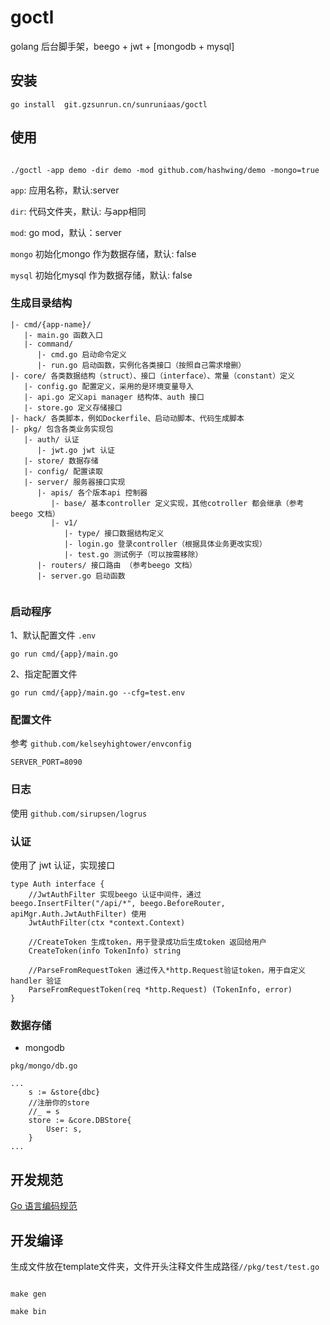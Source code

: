 # goctl 

golang 后台脚手架，beego + jwt + [mongodb + mysql]

## 安装

```
go install  git.gzsunrun.cn/sunruniaas/goctl

```

## 使用

```

./goctl -app demo -dir demo -mod github.com/hashwing/demo -mongo=true

```

`app`: 应用名称，默认:server

`dir`: 代码文件夹，默认: 与app相同

`mod`: go mod，默认：server

`mongo` 初始化mongo 作为数据存储，默认: false

`mysql` 初始化mysql 作为数据存储，默认: false

### 生成目录结构


```
|- cmd/{app-name}/
   |- main.go 函数入口
   |- command/
      |- cmd.go 启动命令定义
      |- run.go 启动函数，实例化各类接口（按照自己需求增删）
|- core/ 各类数据结构（struct）、接口（interface）、常量（constant）定义
   |- config.go 配置定义，采用的是环境变量导入
   |- api.go 定义api manager 结构体、auth 接口
   |- store.go 定义存储接口
|- hack/ 各类脚本，例如Dockerfile、启动动脚本、代码生成脚本
|- pkg/ 包含各类业务实现包
   |- auth/ 认证
      |- jwt.go jwt 认证
   |- store/ 数据存储
   |- config/ 配置读取
   |- server/ 服务器接口实现
      |- apis/ 各个版本api 控制器
         |- base/ 基本controller 定义实现，其他cotroller 都会继承（参考beego 文档）
         |- v1/
            |- type/ 接口数据结构定义
            |- login.go 登录controller（根据具体业务更改实现）
            |- test.go 测试例子（可以按需移除）
      |- routers/ 接口路由 （参考beego 文档）
      |- server.go 启动函数
            

```

### 启动程序

1、默认配置文件 `.env`

```
go run cmd/{app}/main.go

```

2、指定配置文件

```
go run cmd/{app}/main.go --cfg=test.env

```

### 配置文件

参考 `github.com/kelseyhightower/envconfig`

```
SERVER_PORT=8090

```

### 日志

使用 `github.com/sirupsen/logrus`

### 认证

使用了 jwt 认证，实现接口

```golang
type Auth interface {
    //JwtAuthFilter 实现beego 认证中间件，通过 beego.InsertFilter("/api/*", beego.BeforeRouter, apiMgr.Auth.JwtAuthFilter) 使用 
    JwtAuthFilter(ctx *context.Context)
    
    //CreateToken 生成token，用于登录成功后生成token 返回给用户
    CreateToken(info TokenInfo) string
    
    //ParseFromRequestToken 通过传入*http.Request验证token，用于自定义 handler 验证
	ParseFromRequestToken(req *http.Request) (TokenInfo, error)
}

```

### 数据存储

- mongodb

`pkg/mongo/db.go`

```golang
...
    s := &store{dbc}
    //注册你的store
    //_ = s
	store := &core.DBStore{
        User: s,
    }
...

```

## 开发规范

[Go 语言编码规范](docs/go-style-guide.md)



## 开发编译

生成文件放在template文件夹，文件开头注释文件生成路径`//pkg/test/test.go`

```

make gen

make bin

```

